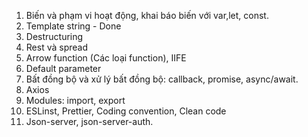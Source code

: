 1. Biến và phạm vi hoạt động, khai báo biến với var,let, const.
2. Template string - Done
3. Destructuring
4. Rest và spread
5. Arrow function (Các loại function), IIFE
6. Default parameter
7. Bất đồng bộ và xử lý bất đồng bộ: callback, promise, async/await.
8. Axios
9. Modules: import, export
10. ESLinst, Prettier, Coding convention, Clean code
11. Json-server, json-server-auth.
